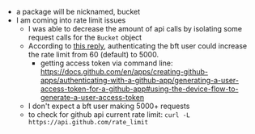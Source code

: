 - a package will be nicknamed, bucket
- I am coming into rate limit issues
	- I was able to decrease the amount of api calls by isolating some request calls for the `Bucket` object
	- According to [this reply](https://stackoverflow.com/a/25683955/12135693), authenticating the bft user could increase the rate limit from 60 (default) to 5000.
		- getting access token via command line: https://docs.github.com/en/apps/creating-github-apps/authenticating-with-a-github-app/generating-a-user-access-token-for-a-github-app#using-the-device-flow-to-generate-a-user-access-token
	- I don't expect a bft user making 5000+ requests
	- to check for github api current rate limit: `curl -L https://api.github.com/rate_limit`
